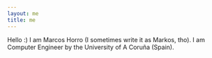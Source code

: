 ```yaml
---
layout: me
title: me
---
```


Hello :) I am Marcos Horro (I sometimes write it as Markos, tho). I am Computer
Engineer by the University of A Coruña (Spain).